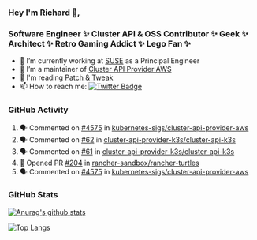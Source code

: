 ### Hey I'm Richard 👋, 

<h3 align="left">Software Engineer ✨ Cluster API & OSS Contributor ✨ Geek ✨ Architect ✨ Retro Gaming Addict ✨ Lego Fan ✨</h3>

- 🔭 I’m currently working at [SUSE](https://www.suse.com/) as a Principal Engineer
- 👯 I’m a maintainer of [Cluster API Provider AWS](https://github.com/kubernetes-sigs/cluster-api-provider-aws)
- 💬 I'm reading [Patch & Tweak](https://bjooks.com/products/patch-tweak-exploring-modular-synthesis)
- 📫 How to reach me: [![Twitter Badge](https://img.shields.io/badge/-@fruit_case-00acee?style=flat&logo=Twitter&logoColor=white)](https://twitter.com/intent/follow?screen_name=fruit_case "Follow on Twitter")

### GitHub Activity 

<!--START_SECTION:activity-->
1. 🗣 Commented on [#4575](https://github.com/kubernetes-sigs/cluster-api-provider-aws/pull/4575#issuecomment-1761131041) in [kubernetes-sigs/cluster-api-provider-aws](https://github.com/kubernetes-sigs/cluster-api-provider-aws)
2. 🗣 Commented on [#62](https://github.com/cluster-api-provider-k3s/cluster-api-k3s/issues/62#issuecomment-1759991864) in [cluster-api-provider-k3s/cluster-api-k3s](https://github.com/cluster-api-provider-k3s/cluster-api-k3s)
3. 🗣 Commented on [#61](https://github.com/cluster-api-provider-k3s/cluster-api-k3s/pull/61#issuecomment-1759987764) in [cluster-api-provider-k3s/cluster-api-k3s](https://github.com/cluster-api-provider-k3s/cluster-api-k3s)
4. 💪 Opened PR [#204](https://github.com/rancher-sandbox/rancher-turtles/pull/204) in [rancher-sandbox/rancher-turtles](https://github.com/rancher-sandbox/rancher-turtles)
5. 🗣 Commented on [#4575](https://github.com/kubernetes-sigs/cluster-api-provider-aws/pull/4575#issuecomment-1759700860) in [kubernetes-sigs/cluster-api-provider-aws](https://github.com/kubernetes-sigs/cluster-api-provider-aws)
<!--END_SECTION:activity-->

### GitHub Stats

[![Anurag's github stats](https://github-readme-stats.vercel.app/api?username=richardcase&count_private=true&show_icons=true)](https://github.com/anuraghazra/github-readme-stats)

[![Top Langs](https://github-readme-stats.vercel.app/api/top-langs/?username=richardcase&hide=html&layout=compact)](https://github.com/anuraghazra/github-readme-stats)
